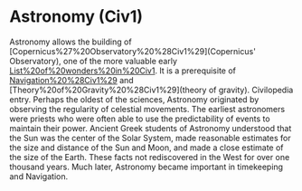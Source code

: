 # Astronomy (Civ1)

Astronomy allows the building of [Copernicus%27%20Observatory%20%28Civ1%29](Copernicus' Observatory), one of the more valuable early [List%20of%20wonders%20in%20Civ1](Wonders).
It is a prerequisite of [Navigation%20%28Civ1%29](navigation) and [Theory%20of%20Gravity%20%28Civ1%29](theory of gravity).
Civilopedia entry.
Perhaps the oldest of the sciences, Astronomy originated by observing the regularity of celestial movements. The earliest astronomers were priests who were often able to use the predictability of events to maintain their power. Ancient Greek students of Astronomy understood that the Sun was the center of the Solar System, made reasonable estimates for the size and distance of the Sun and Moon, and made a close estimate of the size of the Earth. These facts not rediscovered in the West for over one thousand years. Much later, Astronomy became important in timekeeping and Navigation.